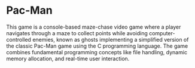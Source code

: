 # Pac-Man
This game is a console-based maze-chase video game where a player navigates through a maze to collect points while avoiding computer-controlled enemies, known as ghosts implementing a simplified version of the classic Pac-Man game using the C programming language. The game combines fundamental programming concepts like file handling, dynamic memory allocation, and real-time user interaction.
